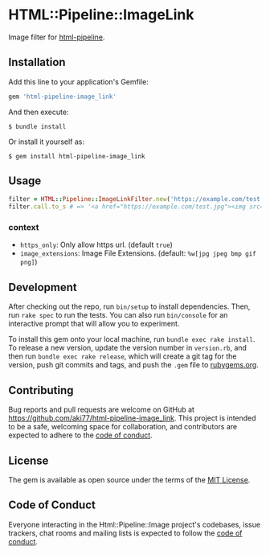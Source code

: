 # HTML::Pipeline::ImageLink

Image filter for [html\-pipeline](https://github.com/jch/html-pipeline).

## Installation

Add this line to your application's Gemfile:

```ruby
gem 'html-pipeline-image_link'
```

And then execute:

    $ bundle install

Or install it yourself as:

    $ gem install html-pipeline-image_link

## Usage

```ruby
filter = HTML::Pipeline::ImageLinkFilter.new('https://example.com/test.png')
filter.call.to_s # => '<a href="https://example.com/test.jpg"><img src="https://example.com/test.jpg" alt=""></a>'
```

### context

- `https_only`: Only allow https url. (default `true`)
- `image_extensions`: Image File Extensions. (default: `%w[jpg jpeg bmp gif png]`)

## Development

After checking out the repo, run `bin/setup` to install dependencies. Then, run `rake spec` to run the tests. You can also run `bin/console` for an interactive prompt that will allow you to experiment.

To install this gem onto your local machine, run `bundle exec rake install`. To release a new version, update the version number in `version.rb`, and then run `bundle exec rake release`, which will create a git tag for the version, push git commits and tags, and push the `.gem` file to [rubygems.org](https://rubygems.org).

## Contributing

Bug reports and pull requests are welcome on GitHub at https://github.com/aki77/html-pipeline-image_link. This project is intended to be a safe, welcoming space for collaboration, and contributors are expected to adhere to the [code of conduct](https://github.com/aki77/html-pipeline-image_link/blob/master/CODE_OF_CONDUCT.md).


## License

The gem is available as open source under the terms of the [MIT License](https://opensource.org/licenses/MIT).

## Code of Conduct

Everyone interacting in the Html::Pipeline::Image project's codebases, issue trackers, chat rooms and mailing lists is expected to follow the [code of conduct](https://github.com/aki77/html-pipeline-image_link/blob/master/CODE_OF_CONDUCT.md).
